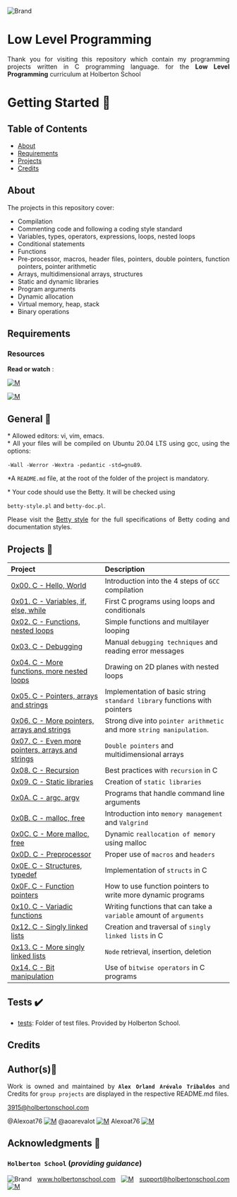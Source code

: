 ![Brand](https://assets.website-files.com/6105315644a26f77912a1ada/610540e8b4cd6969794fe673_Holberton_School_logo-04-04.svg)

# Low Level Programming
<div style="text-align: justify">

Thank you for visiting this repository which contain my programming projects written in C programming language. for the
**Low Level Programming** curriculum at Holberton School

# Getting Started :running:	
<div style="text-align: justify">
	
## Table of Contents
* [About](#about)
* [Requirements](#requirements)
* [Projects](#projects)
* [Credits](#credits)

## About
The projects in this repository cover:
- Compilation
- Commenting code and following a coding style standard
- Variables, types, operators, expressions, loops, nested loops
- Conditional statements
- Functions
- Pre-processor, macros, header files, pointers, double pointers, function pointers, pointer arithmetic
- Arrays, multidimensional arrays, structures
- Static and dynamic libraries
- Program arguments
- Dynamic allocation
- Virtual memory, heap, stack
- Binary operations

	
## Requirements 

### Resources

**Read or watch** :

[![M](https://upload.wikimedia.org/wikipedia/commons/thumb/2/2f/Google_2015_logo.svg/80px-Google_2015_logo.svg.png)](https://www.google.com/search?q=programing+in+c&hl=es&sxsrf=AOaemvKXxDIR5Ir2i8Yn_t1fs-DkU0Mwug%3A1637291159205&ei=lxSXYeSDDL6EwbkPiJWYKA&oq=programing+in+c&gs_lcp=Cgdnd3Mtd2l6EAEYADIECCMQJzIGCAAQBxAeMgYIABAHEB4yBggAEAcQHjIGCAAQBxAeMgYIABAHEB4yBggAEAcQHjIGCAAQBxAeMgYIABAHEB4yBQgAEMsBSgQIQRgAUABYAGDxNWgAcAJ4AIABfYgBfZIBAzAuMZgBAKABAcABAQ&sclient=gws-wiz)

[![M](https://upload.wikimedia.org/wikipedia/commons/thumb/e/e1/Logo_of_YouTube_%282015-2017%29.svg/70px-Logo_of_YouTube_%282015-2017%29.svg.png)](https://www.youtube.com/results?search_query=Programing+C)

	
## General :page_with_curl:
<div style="text-align: justify">
* Allowed editors: vi, vim, emacs. </div>
<div style="text-align: justify">
* All your files will be compiled on Ubuntu 20.04 LTS using gcc, using the options: 
	
`-Wall -Werror -Wextra -pedantic -std=gnu89`. </div>
<div style="text-align: justify">
	
*A `README.md` file, at the root of the folder of the project is mandatory. </div>

<div style="text-align: justify">
* Your code should use the Betty. It will be checked using</div>

`betty-style.pl` and `betty-doc.pl`.</div>

Please visit the [Betty style](https://github.com/holbertonschool/Betty/wiki) for the full specifications of Betty coding and documentation styles.


## Projects :file_folder:

| Project | Description |
| :--- | :--- |
| [0x00. C - Hello, World](./0x00-hello_world) | Introduction into the 4 steps of `GCC` compilation |
| [0x01. C - Variables, if, else, while](./0x01-variables_if_else_while) | First C programs using loops and conditionals |
| [0x02. C - Functions, nested loops](./0x02-functions_nested_loops) | Simple functions and multilayer looping |
| [0x03. C - Debugging](./0x03-debugging) | Manual `debugging techniques` and reading error messages |
| [0x04. C - More functions, more nested loops](./0x04-more_functions_nested_loops) | Drawing on 2D planes with nested loops |
| [0x05. C - Pointers, arrays and strings](./0x05-pointers_arrays_strings) | Implementation of basic string `standard library` functions with pointers |
| [0x06. C - More pointers, arrays and strings](./0x06-pointers_arrays_strings) | Strong dive into `pointer arithmetic` and more `string manipulation`. |
| [0x07. C - Even more pointers, arrays and strings](./0x07-pointers_arrays_strings) | `Double pointers` and multidimensional arrays |
| [0x08. C - Recursion](./0x08-recursion) | Best practices with `recursion` in C |
| [0x09. C - Static libraries](./0x09-static_libraries) | Creation of `static libraries` |
| [0x0A. C - argc, argv](./0x0A-argc_argv) | Programs that handle command line arguments |
| [0x0B. C - malloc, free](./0x0B-malloc_free) | Introduction into `memory management` and `Valgrind` |
| [0x0C. C - More malloc, free](./0x0C-more_malloc_free) | Dynamic `reallocation of memory` using malloc |
| [0x0D. C - Preprocessor](./0x0D-preprocessor) | Proper use of `macros` and `headers` |
| [0x0E. C - Structures, typedef](./0x0E-structures_typedef) | Implementation of `structs` in C |
| [0x0F. C - Function pointers](./0x0F-function_pointers) | How to use function pointers to write more dynamic programs |
| [0x10. C - Variadic functions](./0x10-variadic_functions) | Writing functions that can take a `variable` amount of `arguments` |
| [0x12. C - Singly linked lists](./0x12-singly_linked_lists) | Creation and traversal of `singly linked lists` in C |
| [0x13. C - More singly linked lists](./0x13-more_singly_linked_lists) | `Node` retrieval, insertion, deletion |
| [0x14. C - Bit manipulation](./0x14-bit_manipulation) | Use of `bitwise operators` in C programs |								



## Tests :heavy_check_mark:

* [tests](./tests): Folder of test files. Provided by Holberton School.
	

	
## Credits

## Author(s):blue_book:

Work is owned and maintained by 
	**`Alex Orland Arévalo Tribaldos`**  and Credits for `group projects` are displayed in the respective README.md files.

<3915@holbertonschool.com>
	
@Alexoat76 [![M](https://upload.wikimedia.org/wikipedia/commons/thumb/9/91/Octicons-mark-github.svg/25px-Octicons-mark-github.svg.png)](https://github.com/Alexoat76)
@aoarevalot [![M](https://upload.wikimedia.org/wikipedia/fr/thumb/c/c8/Twitter_Bird.svg/25px-Twitter_Bird.svg.png)](https://twitter.com/aoarevalot)
Alexoat76 [![M](https://upload.wikimedia.org/wikipedia/commons/thumb/c/ca/LinkedIn_logo_initials.png/25px-LinkedIn_logo_initials.png)](https://www.linkedin.com/in/Alexoat76/)


## Acknowledgments :mega: 

### **`Holberton School`** (*providing guidance*)
	
![Brand](https://avatars.githubusercontent.com/u/13408012?s=50&v=4)
www.holbertonschool.com [![M](https://upload.wikimedia.org/wikipedia/commons/thumb/6/65/Crystal_Clear_app_Internet_Connection_Tools.svg/30px-Crystal_Clear_app_Internet_Connection_Tools.svg.png)](https://www.holbertonschool.com/)
	support@holbertonschool.com [![M](https://upload.wikimedia.org/wikipedia/commons/thumb/4/4e/Mail_%28iOS%29.svg/25px-Mail_%28iOS%29.svg.png)](https://github.com/holbertonschool#:~:text=support%40holbertonschool.com)
